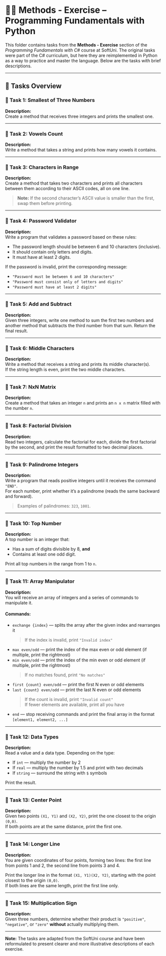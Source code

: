 # 🧑‍💻 Methods - Exercise – Programming Fundamentals with Python

This folder contains tasks from the **Methods - Exercise** section of the _Programming Fundamentals with C#_ course at SoftUni. The original tasks were part of the C# curriculum, but here they are reimplemented in Python as a way to practice and master the language. Below are the tasks with brief descriptions.

---

## 🔧 Tasks Overview

### 📝 Task 1: Smallest of Three Numbers  
**Description:**  
Create a method that receives three integers and prints the smallest one.

---

### 📝 Task 2: Vowels Count  
**Description:**  
Write a method that takes a string and prints how many vowels it contains.

---

### 📝 Task 3: Characters in Range  
**Description:**  
Create a method that takes two characters and prints all characters between them according to their ASCII codes, all on one line.

> **Note:** If the second character’s ASCII value is smaller than the first, swap them before printing.

---

### 📝 Task 4: Password Validator  
**Description:**  
Write a program that validates a password based on these rules:

- The password length should be between 6 and 10 characters (inclusive).  
- It should contain only letters and digits.  
- It must have at least 2 digits.

If the password is invalid, print the corresponding message:  
- `"Password must be between 6 and 10 characters"`  
- `"Password must consist only of letters and digits"`  
- `"Password must have at least 2 digits"`

---

### 📝 Task 5: Add and Subtract  
**Description:**  
Given three integers, write one method to sum the first two numbers and another method that subtracts the third number from that sum. Return the final result.

---

### 📝 Task 6: Middle Characters  
**Description:**  
Write a method that receives a string and prints its middle character(s).  
If the string length is even, print the two middle characters.

---

### 📝 Task 7: NxN Matrix  
**Description:**  
Create a method that takes an integer `n` and prints an `n x n` matrix filled with the number `n`.

---

### 📝 Task 8: Factorial Division  
**Description:**  
Read two integers, calculate the factorial for each, divide the first factorial by the second, and print the result formatted to two decimal places.

---

### 📝 Task 9: Palindrome Integers  
**Description:**  
Write a program that reads positive integers until it receives the command `"END"`.  
For each number, print whether it’s a palindrome (reads the same backward and forward).

> Examples of palindromes: `323`, `1001`.

---

### 📝 Task 10: Top Number  
**Description:**  
A top number is an integer that:

- Has a sum of digits divisible by 8, **and**  
- Contains at least one odd digit.

Print all top numbers in the range from 1 to `n`.

---

### 📝 Task 11: Array Manipulator  
**Description:**  
You will receive an array of integers and a series of commands to manipulate it.

#### Commands:  
- `exchange {index}` — splits the array after the given index and rearranges it  
  > If the index is invalid, print `"Invalid index"`  
- `max even/odd` — print the index of the max even or odd element (if multiple, print the rightmost)  
- `min even/odd` — print the index of the min even or odd element (if multiple, print the rightmost)  
  > If no matches found, print `"No matches"`  
- `first {count} even/odd` — print the first N even or odd elements  
- `last {count} even/odd` — print the last N even or odd elements  
  > If the count is invalid, print `"Invalid count"`  
  > If fewer elements are available, print all you have  
- `end` — stop receiving commands and print the final array in the format `[element1, element2, ...]`

---

### 📝 Task 12: Data Types  
**Description:**  
Read a value and a data type. Depending on the type:

- If `int` — multiply the number by 2  
- If `real` — multiply the number by 1.5 and print with two decimals  
- If `string` — surround the string with `$` symbols

Print the result.

---

### 📝 Task 13: Center Point  
**Description:**  
Given two points `(X1, Y1)` and `(X2, Y2)`, print the one closest to the origin `(0,0)`.  
If both points are at the same distance, print the first one.

---

### 📝 Task 14: Longer Line  
**Description:**  
You are given coordinates of four points, forming two lines: the first line from points 1 and 2, the second line from points 3 and 4.

Print the longer line in the format `(X1, Y1)(X2, Y2)`, starting with the point closest to the origin `(0,0)`.  
If both lines are the same length, print the first line only.

---

### 📝 Task 15: Multiplication Sign  
**Description:**  
Given three numbers, determine whether their product is `"positive"`, `"negative"`, or `"zero"` **without** actually multiplying them.

---

**Note:** The tasks are adapted from the SoftUni course and have been reformulated to present clearer and more illustrative descriptions of each exercise.
